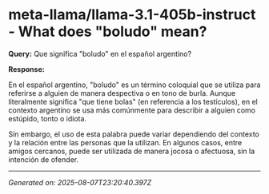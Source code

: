 # meta-llama/llama-3.1-405b-instruct - What does "boludo" mean?

**Query:** Que significa "boludo" en el español argentino?



**Response:**

En el español argentino, "boludo" es un término coloquial que se utiliza para referirse a alguien de manera despectiva o en tono de burla. Aunque literalmente significa "que tiene bolas" (en referencia a los testículos), en el contexto argentino se usa más comúnmente para describir a alguien como estúpido, tonto o idiota.

Sin embargo, el uso de esta palabra puede variar dependiendo del contexto y la relación entre las personas que la utilizan. En algunos casos, entre amigos cercanos, puede ser utilizada de manera jocosa o afectuosa, sin la intención de ofender.

---
*Generated on: 2025-08-07T23:20:40.397Z*
